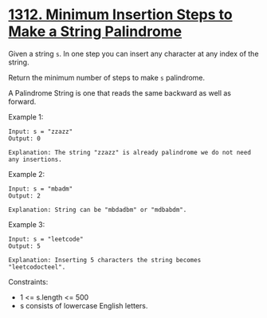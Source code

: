 # [1312. Minimum Insertion Steps to Make a String Palindrome](https://leetcode.com/problems/minimum-insertion-steps-to-make-a-string-palindrome/description/)

Given a string `s`. In one step you can insert any character at any index of the string.

Return the minimum number of steps to make `s` palindrome.

A Palindrome String is one that reads the same backward as well as forward.

 

Example 1:

    Input: s = "zzazz"
    Output: 0

    Explanation: The string "zzazz" is already palindrome we do not need any insertions.

Example 2:

    Input: s = "mbadm"
    Output: 2

    Explanation: String can be "mbdadbm" or "mdbabdm".

Example 3:

    Input: s = "leetcode"
    Output: 5

    Explanation: Inserting 5 characters the string becomes "leetcodocteel".
 

Constraints:

* 1 <= s.length <= 500
* s consists of lowercase English letters.